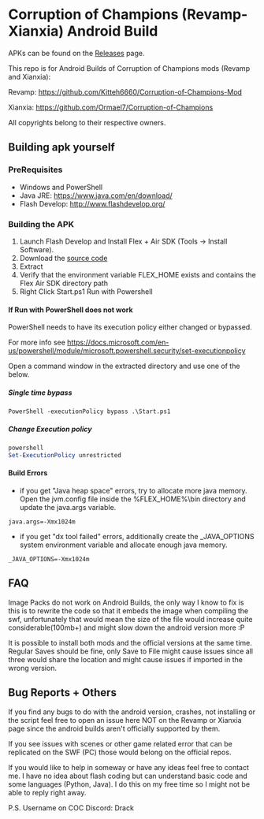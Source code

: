 # Corruption of Champions (Revamp-Xianxia) Android Build

APKs can be found on the [Releases](https://github.com/Hexxah/CoC-MOD-Android-Build/releases) page.

This repo is for Android Builds of Corruption of Champions mods (Revamp and Xianxia):

Revamp: <https://github.com/Kitteh6660/Corruption-of-Champions-Mod>

Xianxia: <https://github.com/Ormael7/Corruption-of-Champions>

All copyrights belong to their respective owners.

## Building apk yourself

### PreRequisites

- Windows and PowerShell
- Java JRE: <https://www.java.com/en/download/>
- Flash Develop: <http://www.flashdevelop.org/>

### Building the APK

1. Launch Flash Develop and Install Flex + Air SDK (Tools -> Install Software).
1. Download the [source code](https://github.com/Hexxah/CoC-MOD-Android-Build/archive/master.zip)
1. Extract
1. Verify that the environment variable FLEX_HOME exists and contains the Flex Air SDK directory path
1. Right Click Start.ps1 Run with Powershell

#### If Run with PowerShell does not work

PowerShell needs to have its execution policy either changed or bypassed.

For more info see <https://docs.microsoft.com/en-us/powershell/module/microsoft.powershell.security/set-executionpolicy>

Open a command window in the extracted directory and use one of the below.

##### Single time bypass

```command
PowerShell -executionPolicy bypass .\Start.ps1
```

##### Change Execution policy

```powershell
powershell
Set-ExecutionPolicy unrestricted
```

#### Build Errors
- if you get "Java heap space" errors, try to allocate more java memory. Open the jvm.config file inside the %FLEX_HOME%\bin directory and update the java.args variable.
```
java.args=-Xmx1024m
```
- if you get "dx tool failed" errors, additionally create the _JAVA_OPTIONS system environment variable and allocate enough java memory.
```
_JAVA_OPTIONS=-Xmx1024m
```

## FAQ

Image Packs do not work on Android Builds, the only way I know to fix is this is to rewrite the code so that it embeds the image when compiling the swf, unfortunately that would mean the size of the file would increase quite considerable(100mb+) and might slow down the android version more :P

It is possible to install both mods and the official versions at the same time. Regular Saves should be fine, only Save to File might cause issues since all three would share the location and might cause issues if imported in the wrong version.

## Bug Reports + Others

If you find any bugs to do with the android version, crashes, not installing or the script feel free to open an issue here NOT on the Revamp or Xianxia page since the android builds aren't officially supported by them.

If you see issues with scenes or other game related error that can be replicated on the SWF (PC) those would belong on the official repos.

If you would like to help in someway or have any ideas feel free to contact me.
I have no idea about flash coding but can understand basic code and some languages (Python, Java). I do this on my free time so I might not be able to reply right away.

P.S. Username on COC Discord: Drack
